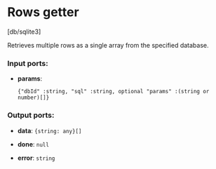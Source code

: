 # Rows getter

[db/sqlite3]

Retrieves multiple rows as a single array from the specified database.

### Input ports:

* __params__: 
    ```
    {"dbId" :string, "sql" :string, optional "params" :(string or number)[]}
    ```

### Output ports:

* __data__: `{string: any}[]`


* __done__: `null`


* __error__: `string`

